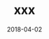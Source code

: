 ---
title: xxx
date: 2018-04-02
description: xxx 
thumb: /assets/images/photo-gallery/
image: /assets/images/photo-gallery/
# angler-name: 

# reel-type: spinning
# reel-series: 300 

# location: Someplace, United States
# fish: Shark
# fish-length: 49 in.
# fish-weight: 78 lbs.
---